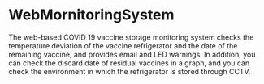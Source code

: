 # WebMornitoringSystem
The web-based COVID 19 vaccine storage monitoring system checks the temperature deviation of the vaccine refrigerator and the date of the remaining vaccine, and provides email and LED warnings. In addition, you can check the discard date of residual vaccines in a graph, and you can check the environment in which the refrigerator is stored through CCTV.
